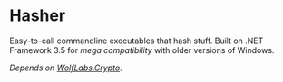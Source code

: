 # Hasher

Easy-to-call commandline executables that hash stuff.
Built on .NET Framework 3.5 for *mega compatibility* with older versions of Windows.

*Depends on [WolfLabs.Crypto](../WolfLabs)*.
